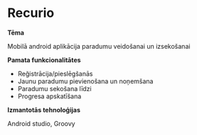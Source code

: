 # Recurio

**Tēma**

Mobilā android aplikācija paradumu veidošanai un izsekošanai


**Pamata funkcionalitātes**

* Reğistrācija/pieslēgšanās
* Jaunu paradumu pievienošana un noņemšana
* Paradumu sekošana līdzi
* Progresa apskatīšana


**Izmantotās tehnoloģijas**

Android studio, Groovy
